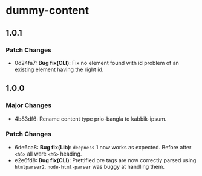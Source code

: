 # dummy-content

## 1.0.1

### Patch Changes

- 0d24fa7: **Bug fix(CLI)**: Fix no element found with id problem of an existing element having the right id.

## 1.0.0

### Major Changes

- 4b83df6: Rename content type prio-bangla to kabbik-ipsum.

### Patch Changes

- 6de6ca8: **Bug fix(Lib)**: `deepness` 1 now works as expected. Before after `<h6>` all were `<h6>` heading.
- e2e6fd8: **Bug fix(CLI)**: Prettified pre tags are now correctly parsed using `htmlparser2`. `node-html-parser` was buggy at handling them.
